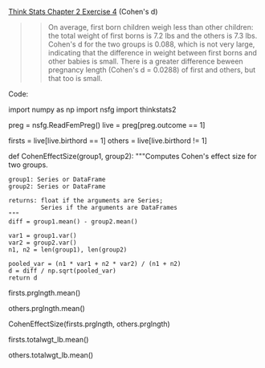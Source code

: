 [Think Stats Chapter 2 Exercise 4](http://greenteapress.com/thinkstats2/html/thinkstats2003.html#toc24) (Cohen's d)

>> On average, first born children weigh less than other children: the total weight of first borns is 7.2 lbs and the others is 7.3 lbs. Cohen's d for the two groups is 0.088, which is not very large, indicating that the difference in weight between first borns and other babies is small. There is a greater difference beween pregnancy length (Cohen's d = 0.0288) of first and others, but that too is small. 

Code:

import numpy as np
import nsfg
import thinkstats2

preg = nsfg.ReadFemPreg()
live = preg[preg.outcome == 1]

firsts = live[live.birthord == 1]
others = live[live.birthord != 1]

def CohenEffectSize(group1, group2):
    """Computes Cohen's effect size for two groups.
    
    group1: Series or DataFrame
    group2: Series or DataFrame
    
    returns: float if the arguments are Series;
             Series if the arguments are DataFrames
    """
    diff = group1.mean() - group2.mean()

    var1 = group1.var()
    var2 = group2.var()
    n1, n2 = len(group1), len(group2)

    pooled_var = (n1 * var1 + n2 * var2) / (n1 + n2)
    d = diff / np.sqrt(pooled_var)
    return d

firsts.prglngth.mean()

others.prglngth.mean()

CohenEffectSize(firsts.prglngth, others.prglngth)

firsts.totalwgt_lb.mean()

others.totalwgt_lb.mean()
